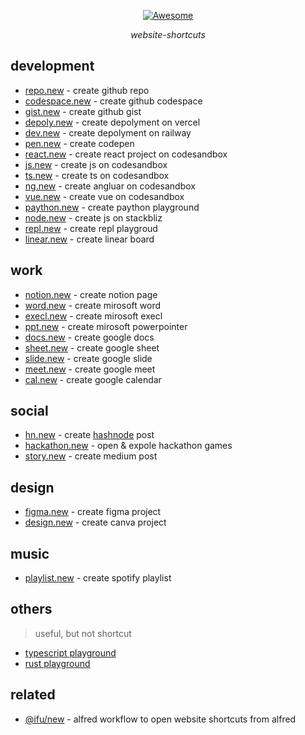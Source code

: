 <div align="center">
  
  [![Awesome](https://awesome.re/badge-flat2.svg)](https://github.com/JiangWeixian/awesome-website-shortcuts)
  
  *website-shortcuts*
  
</div>

## development

- [repo.new](https://repo.new) - create github repo
- [codespace.new](https://codespace.new) - create github codespace
- [gist.new](https://gist.new) - create github gist
- [depoly.new](https://depoly.new) - create depolyment on vercel
- [dev.new](https://dev.new) - create depolyment on railway
- [pen.new](https://pen.new) - create codepen
- [react.new](https://react.new) - create react project on codesandbox
- [js.new](https://js.new) - create js on codesandbox
- [ts.new](https://js.new) - create ts on codesandbox
- [ng.new](https://ng.new) - create angluar on codesandbox
- [vue.new](https://vue.new) - create vue on codesandbox
- [paython.new](https://paython.new) - create paython playground
- [node.new](https://node.new) - create js on stackbliz
- [repl.new](https://repl.new) - create repl playgroud
- [linear.new](https://linear.new) - create linear board

## work

- [notion.new](https://notion.new) - create notion page
- [word.new](https://word.new) - create mirosoft word
- [execl.new](https://execl.new) - create mirosoft execl
- [ppt.new](https://ppt.new) - create mirosoft powerpointer
- [docs.new](https://docs.new) - create google docs
- [sheet.new](https://sheet.new) - create google sheet
- [slide.new](https://sheet.new) - create google slide
- [meet.new](https://meet.new) - create google meet
- [cal.new](https://cal.new) - create google calendar

## social

- [hn.new](https://hn.new) - create [hashnode](https://hashnode.com/) post
- [hackathon.new](https://hackathon.new) - open & expole hackathon games
- [story.new](https://story.new) - create medium post

## design

- [figma.new](https://figma.new) - create figma project
- [design.new](https://figma.new) - create canva project

## music

- [playlist.new](http://playlist.new) - create spotify playlist

## others
> useful, but not shortcut

- [typescript playground](https://www.typescriptlang.org/play)
- [rust playground](https://play.rust-lang.org/)

## related

- [@ifu/new](https://github.com/JiangWeixian/ifu/tree/master/packages/new) - alfred workflow to open website shortcuts from alfred
